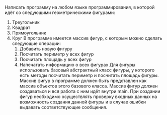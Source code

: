 Написать программу на любом языке программирования, в которой идёт со следующими геометрическими фигурами:
1. Треугольник
2. Квадрат
3. Прямоугольник
4. Круг
   В программе имеется массив фигур, с которым можно сделать следующие операции:
   1. Добавить новую фигуру
   2. Посчитать периметр у всех фигур
   3. Посчитать площадь у всех фигур
   4. Напечатать информацию о всех фигурах
   Для фигуры использовать базовый абстрактный класс фигуры, у которого есть методы посчитать периметр и посчитать
   площадь фигуры. Массив фигур в программе должен быть представлен как массив объектов этого базового класса. Массив
   фигур должен создаваться и вся работа с ним идёт внутри main. При создании фигур необходимо осуществлять проверку
   входных данных на возможность создания данной фигуры и в случае ошибки выдавать соответствующие сообщения.